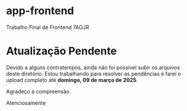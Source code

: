 # app-frontend
Trabalho Final de Frontend 7AOJR

# Atualização Pendente

Devido a alguns contratempos, ainda não foi possível subir os arquivos deste diretório. Estou trabalhando para resolver as pendências e farei o upload completo até **domingo, 09 de março de 2025**.

Agradeço a compreensão.

Atenciosamente
